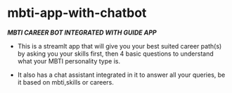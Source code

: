 # mbti-app-with-chatbot
***MBTI CAREER BOT INTEGRATED WITH GUIDE APP***

  * This is a streamlt app that will give you your best suited career path(s) by asking you your skills first, then 4 basic questions to understand what your MBTI personality type is.  
  
  * It also has a chat assistant integrated in it to answer all your queries, be it based on mbti,skills or careers.
